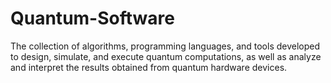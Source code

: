 # Quantum-Software
The collection of algorithms, programming languages, and tools developed to design, simulate, and execute quantum computations, as well as analyze and interpret the results obtained from quantum hardware devices.

